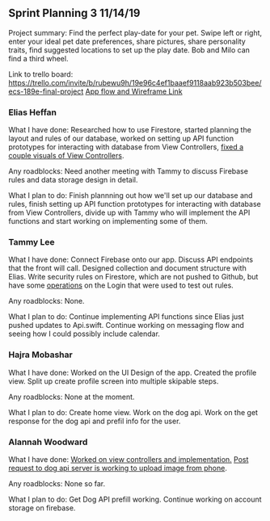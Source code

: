 ## Sprint Planning 3    11/14/19

Project summary: Find the perfect play-date for your pet. Swipe left or right, enter your ideal pet date preferences, share pictures, share personality traits, find suggested locations to set up the play date. Bob and Milo can find a third wheel.

Link to trello board: https://trello.com/invite/b/rubewu9h/19e96c4ef1baaef9118aab923b503bee/ecs-189e-final-project
[App flow and Wireframe Link](https://drive.google.com/open?id=14Jl4QUFf4HCzplrTsMw0kmbq-UGNcwXa)

### Elias Heffan

What I have done: Researched how to use Firestore, started planning the layout
and rules of our database, worked on setting up API function prototypes for
interacting with database from View Controllers, [fixed a couple visuals of View 
Controllers](https://github.com/ECS189E/project-f19-puptinder/commit/ac34e9d23c003ad8a7f112f6367f6c34fed8eb93).

Any roadblocks: Need another meeting with Tammy to discuss Firebase rules and data storage design in detail.

What I plan to do: Finish plannning out how we'll set up our database and rules,
finish setting up API function prototypes for interacting with database from
View Controllers, divide up with Tammy who will implement the API functions and
start working on implementing some of them.

### Tammy Lee

What I have done: Connect Firebase onto our app. Discuss API endpoints that the front will call. Designed collection and document structure with Elias. Write security rules on Firestore, which are not pushed to Github, but have some [operations](https://github.com/ECS189E/project-f19-puptinder/commit/d2543bbe694f19862aaa524287e4ac55d3174ee0) on the Login that were used to test out rules.

Any roadblocks: None. 

What I plan to do: Continue implementing API functions since Elias just pushed updates to Api.swift. Continue working on messaging flow and seeing how I could possibly include calendar.

### Hajra Mobashar

What I have done: Worked on the UI Design of the app. Created the profile view. Split up create profile screen into multiple skipable steps. 

Any roadblocks: None at the moment.

What I plan to do: Create home view. Work on the dog api. Work on the get response for the dog api and prefil info for the user.

### Alannah Woodward

What I have done: [Worked on view controllers and implementation.](https://github.com/ECS189E/project-f19-puptinder/commit/1ceea23536c524b1c2b57522884b9fe7ee0a4b55) [Post request to dog api server is working to upload image from phone](https://github.com/ECS189E/project-f19-puptinder/commit/695177d7d0dc865cb6119bedcc8dd80d8947fa31).

Any roadblocks: None so far. 

What I plan to do: Get Dog API prefill working. Continue working on account storage on firebase. 

